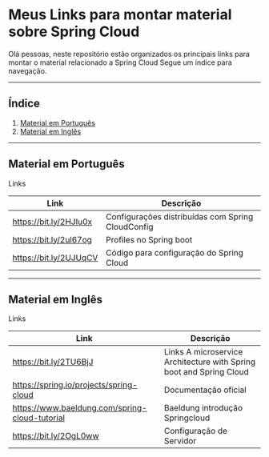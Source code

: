 # Meus Links para montar material sobre Spring Cloud

Olá pessoas, neste repositório estão organizados os principais links para montar o material relacionado a Spring Cloud
Segue um índice para navegação.

***

## Índice

1. [Material em Português](#material-em-português)
2. [Material em Inglês](#material-em-inglês)
***

## Material em Português

Links 

| Link                                 | Descrição                                  			|
|--------------------------------------|--------------------------------------------------------|
| https://bit.ly/2HJIu0x			   | Configurações distribuídas com Spring CloudConfig      |
| https://bit.ly/2ul67og			   | Profiles no Spring boot								|
| https://bit.ly/2UJUqCV			   | Código para configuração do Spring Cloud				|


***

## Material em Inglês
Links 

| Link                                 				| Descrição                                  							  |	
|---------------------------------------------------|-------------------------------------------------------------------------|
| https://bit.ly/2TU6BjJ			   				| Links A microservice Architecture with Spring boot and Spring Cloud     |
| https://spring.io/projects/spring-cloud			| Documentação oficial												      |
| https://www.baeldung.com/spring-cloud-tutorial	| Baeldung introdução Springcloud										  |
| https://bit.ly/2OgL0ww							| Configuração de Servidor												  |

